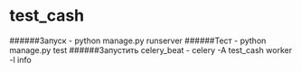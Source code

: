 # test_cash
######Запуск - python manage.py runserver
######Тест - python manage.py test
######Запустить celery_beat - celery -A test_cash worker -l info


